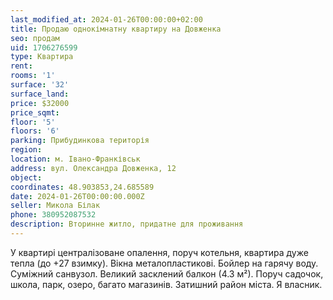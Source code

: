 ```yaml
---
last_modified_at: 2024-01-26T00:00:00+02:00
title: Продаю однокімнатну квартиру на Довженка
seo: продам
uid: 1706276599
type: Квартира
rent:
rooms: '1'
surface: '32'
surface_land:
price: $32000
price_sqmt:
floor: '5'
floors: '6'
parking: Прибудинкова територія
region:
location: м. Івано-Франківськ
address: вул. Олександра Довженка, 12
object:
coordinates: 48.903853,24.685589
date: 2024-01-26T00:00:00.000Z
seller: Микола Білак
phone: 380952087532
description: Вторинне житло, придатне для проживання
---
```


У квартирі централізоване опалення, поруч котельня, квартира дуже тепла (до +27 взимку). Вікна металопластикові. Бойлер на гарячу воду. Суміжний санвузол. Великий засклений балкон (4.3 м²). Поруч садочок, школа, парк, озеро, багато магазинів. Затишний район міста. Я власник.
